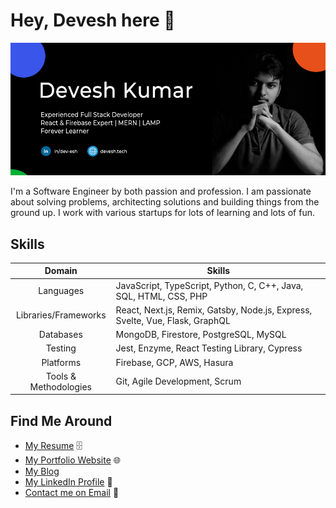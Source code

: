 # Hey, Devesh here 👋

![About Me](https://github.com/deve-sh/deve-sh/raw/master/Intro.jpg)

I'm a Software Engineer by both passion and profession. I am passionate about solving problems, architecting solutions and building things from the ground up. I work with various startups for lots of learning and lots of fun.

## Skills

| Domain                 |    Skills   |
| :----:                 | ----------- |
| Languages              | JavaScript, TypeScript, Python, C, C++, Java, SQL, HTML, CSS, PHP |
| Libraries/Frameworks   | React, Next.js, Remix, Gatsby, Node.js, Express, Svelte, Vue, Flask, GraphQL |
| Databases              | MongoDB, Firestore, PostgreSQL, MySQL |
| Testing                | Jest, Enzyme, React Testing Library, Cypress |
| Platforms              | Firebase, GCP, AWS, Hasura |
| Tools & Methodologies  | Git, Agile Development, Scrum |

## Find Me Around

- [My Resume](https://drive.google.com/file/d/16OkqANJ-37oyEaRWFukzBtX8z8h4DBvN/view?usp=sharing) 🗄
- [My Portfolio Website](https://devesh.tech) 🌐
- [My Blog](https://blog.devesh.tech)
- [My LinkedIn Profile](https://www.linkedin.com/in/dev-esh/) 🤝
- [Contact me on Email](mailto:contact@devesh.tech) 📨

